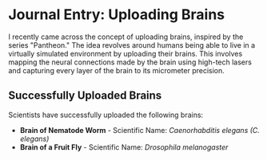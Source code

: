 # Journal Entry: Uploading Brains

I recently came across the concept of uploading brains, inspired by the series "Pantheon." The idea revolves around humans being able to live in a virtually simulated environment by uploading their brains. This involves mapping the neural connections made by the brain using high-tech lasers and capturing every layer of the brain to its micrometer precision.

## Successfully Uploaded Brains

Scientists have successfully uploaded the following brains:

- **Brain of Nematode Worm** - Scientific Name: *Caenorhabditis elegans (C. elegans)*
- **Brain of a Fruit Fly** - Scientific Name: *Drosophila melanogaster*
